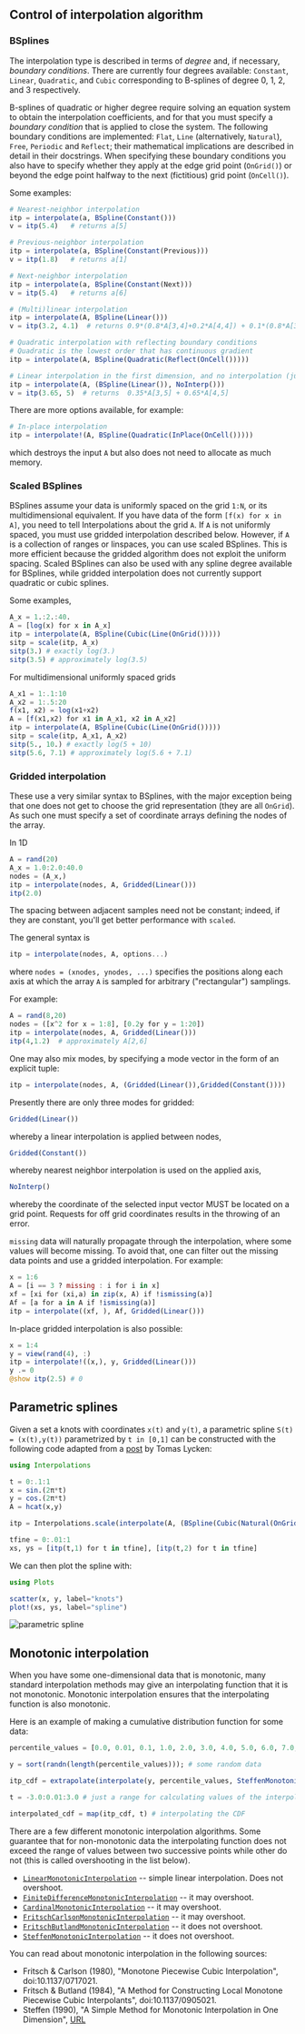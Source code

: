 ## Control of interpolation algorithm

### BSplines

The interpolation type is described in terms of *degree* and, if necessary, *boundary conditions*. There are currently four degrees available: `Constant`, `Linear`, `Quadratic`,  and `Cubic` corresponding to B-splines of degree 0, 1, 2, and 3 respectively.

B-splines of quadratic or higher degree require solving an equation system to obtain the interpolation coefficients, and for that you must specify a *boundary condition* that is applied to close the system. The following boundary conditions are implemented: `Flat`, `Line` (alternatively, `Natural`), `Free`, `Periodic` and `Reflect`; their mathematical implications are described in detail in their docstrings.
When specifying these boundary conditions you also have to specify whether they apply at the edge grid point (`OnGrid()`)
or beyond the edge point halfway to the next (fictitious) grid point (`OnCell()`).

Some examples:
```julia
# Nearest-neighbor interpolation
itp = interpolate(a, BSpline(Constant()))
v = itp(5.4)   # returns a[5]

# Previous-neighbor interpolation
itp = interpolate(a, BSpline(Constant(Previous)))
v = itp(1.8)   # returns a[1]

# Next-neighbor interpolation
itp = interpolate(a, BSpline(Constant(Next)))
v = itp(5.4)   # returns a[6]

# (Multi)linear interpolation
itp = interpolate(A, BSpline(Linear()))
v = itp(3.2, 4.1)  # returns 0.9*(0.8*A[3,4]+0.2*A[4,4]) + 0.1*(0.8*A[3,5]+0.2*A[4,5])

# Quadratic interpolation with reflecting boundary conditions
# Quadratic is the lowest order that has continuous gradient
itp = interpolate(A, BSpline(Quadratic(Reflect(OnCell()))))

# Linear interpolation in the first dimension, and no interpolation (just lookup) in the second
itp = interpolate(A, (BSpline(Linear()), NoInterp()))
v = itp(3.65, 5)  # returns  0.35*A[3,5] + 0.65*A[4,5]
```
There are more options available, for example:
```julia
# In-place interpolation
itp = interpolate!(A, BSpline(Quadratic(InPlace(OnCell()))))
```
which destroys the input `A` but also does not need to allocate as much memory.

### Scaled BSplines

BSplines assume your data is uniformly spaced on the grid `1:N`, or its multidimensional equivalent. If you have data of the form `[f(x) for x in A]`, you need to tell Interpolations about the grid `A`. If `A` is not uniformly spaced, you must use gridded interpolation described below. However, if `A` is a collection of ranges or linspaces, you can use scaled BSplines. This is more efficient because the gridded algorithm does not exploit the uniform spacing. Scaled BSplines can also be used with any spline degree available for BSplines, while gridded interpolation does not currently support quadratic or cubic splines.

Some examples,
```julia
A_x = 1.:2.:40.
A = [log(x) for x in A_x]
itp = interpolate(A, BSpline(Cubic(Line(OnGrid()))))
sitp = scale(itp, A_x)
sitp(3.) # exactly log(3.)
sitp(3.5) # approximately log(3.5)
```

For multidimensional uniformly spaced grids
```julia
A_x1 = 1:.1:10
A_x2 = 1:.5:20
f(x1, x2) = log(x1+x2)
A = [f(x1,x2) for x1 in A_x1, x2 in A_x2]
itp = interpolate(A, BSpline(Cubic(Line(OnGrid()))))
sitp = scale(itp, A_x1, A_x2)
sitp(5., 10.) # exactly log(5 + 10)
sitp(5.6, 7.1) # approximately log(5.6 + 7.1)
```
### Gridded interpolation

These use a very similar syntax to BSplines, with the major exception
being that one does not get to choose the grid representation (they
are all `OnGrid`). As such one must specify a set of coordinate arrays
defining the nodes of the array.

In 1D
```julia
A = rand(20)
A_x = 1.0:2.0:40.0
nodes = (A_x,)
itp = interpolate(nodes, A, Gridded(Linear()))
itp(2.0)
```

The spacing between adjacent samples need not be constant; indeed, if they
are constant, you'll get better performance with `scaled`.

The general syntax is
```julia
itp = interpolate(nodes, A, options...)
```
where `nodes = (xnodes, ynodes, ...)` specifies the positions along
each axis at which the array `A` is sampled for arbitrary ("rectangular") samplings.

For example:
```julia
A = rand(8,20)
nodes = ([x^2 for x = 1:8], [0.2y for y = 1:20])
itp = interpolate(nodes, A, Gridded(Linear()))
itp(4,1.2)  # approximately A[2,6]
```
One may also mix modes, by specifying a mode vector in the form of an explicit tuple:
```julia
itp = interpolate(nodes, A, (Gridded(Linear()),Gridded(Constant())))
```

Presently there are only three modes for gridded:
```julia
Gridded(Linear())
```
whereby a linear interpolation is applied between nodes,
```julia
Gridded(Constant())
```
whereby nearest neighbor interpolation is used on the applied axis,
```julia
NoInterp()
```
whereby the coordinate of the selected input vector MUST be located on a grid point. Requests for off grid
coordinates results in the throwing of an error.

`missing` data will naturally propagate through the interpolation,
where some values will become missing. To avoid that, one can
filter out the missing data points and use a gridded interpolation.
For example:
```julia
x = 1:6
A = [i == 3 ? missing : i for i in x]
xf = [xi for (xi,a) in zip(x, A) if !ismissing(a)]
Af = [a for a in A if !ismissing(a)]
itp = interpolate((xf, ), Af, Gridded(Linear()))
```

In-place gridded interpolation is also possible:
```julia
x = 1:4
y = view(rand(4), :)
itp = interpolate!((x,), y, Gridded(Linear()))
y .= 0
@show itp(2.5) # 0
```

## Parametric splines

Given a set a knots with coordinates `x(t)` and `y(t)`, a parametric spline `S(t) = (x(t),y(t))` parametrized by `t in [0,1]` can be constructed with the following code adapted from a [post](http://julia-programming-language.2336112.n4.nabble.com/Parametric-splines-td37794.html#a37818) by Tomas Lycken:

```julia
using Interpolations

t = 0:.1:1
x = sin.(2π*t)
y = cos.(2π*t)
A = hcat(x,y)

itp = Interpolations.scale(interpolate(A, (BSpline(Cubic(Natural(OnGrid()))), NoInterp())), t, 1:2)

tfine = 0:.01:1
xs, ys = [itp(t,1) for t in tfine], [itp(t,2) for t in tfine]
```

We can then plot the spline with:

```julia
using Plots

scatter(x, y, label="knots")
plot!(xs, ys, label="spline")
```
![parametric spline](assets/parametric_spline.png)

## Monotonic interpolation

When you have some one-dimensional data that is monotonic, many standard interpolation methods may give an interpolating function that it is not monotonic. Monotonic interpolation ensures that the interpolating function is also monotonic.

Here is an example of making a cumulative distribution function for some data:

```julia
percentile_values = [0.0, 0.01, 0.1, 1.0, 2.0, 3.0, 4.0, 5.0, 6.0, 7.0, 8.0, 9.0, 10.0, 20.0, 30.0, 40.0, 50.0, 60.0, 70.0, 80.0, 90.0, 91.0, 92.0, 93.0, 94.0, 95.0, 96.0, 97.0, 98.0, 99.0, 99.9, 99.99, 100.0];

y = sort(randn(length(percentile_values))); # some random data

itp_cdf = extrapolate(interpolate(y, percentile_values, SteffenMonotonicInterpolation()), Flat());

t = -3.0:0.01:3.0 # just a range for calculating values of the interpolating function

interpolated_cdf = map(itp_cdf, t) # interpolating the CDF
```

There are a few different monotonic interpolation algorithms. Some guarantee that for non-monotonic data the interpolating function does not exceed the range of values between two successive points while other do not (this is called overshooting in the list below).

* [`LinearMonotonicInterpolation`](@ref) -- simple linear interpolation. Does not overshoot.
* [`FiniteDifferenceMonotonicInterpolation`](@ref) -- it may overshoot.
* [`CardinalMonotonicInterpolation`](@ref) -- it may overshoot.
* [`FritschCarlsonMonotonicInterpolation`](@ref) -- it may overshoot.
* [`FritschButlandMonotonicInterpolation`](@ref) -- it does not overshoot.
* [`SteffenMonotonicInterpolation`](@ref) -- it does not overshoot.

You can read about monotonic interpolation in the following sources:

* Fritsch & Carlson (1980), "Monotone Piecewise Cubic Interpolation", doi:10.1137/0717021.
* Fritsch & Butland (1984), "A Method for Constructing Local Monotone Piecewise Cubic Interpolants", doi:10.1137/0905021.
* Steffen (1990), "A Simple Method for Monotonic Interpolation in One Dimension", [URL](http://adsabs.harvard.edu/abs/1990A%26A...239..443S)
